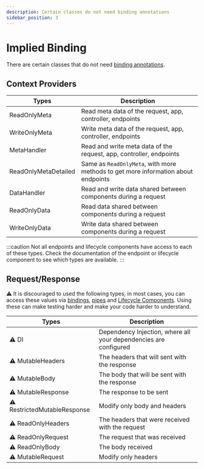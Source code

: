 ```yaml
---
description: Certain classes do not need binding annotations
sidebar_position: 3
---
```


# Implied Binding

There are certain classes that do not need [binding annotations][binding].

## Context Providers

| Types | Description |
| --- | --- |
| ReadOnlyMeta | Read meta data of the request, app, controller, endpoints |
| WriteOnlyMeta | Write meta data of the request, app, controller, endpoints |
| MetaHandler | Read and write meta data of the request, app, controller, endpoints |
| ReadOnlyMetaDetailed | Same as `ReadOnlyMeta`, with more methods to get more information about endpoints |
| DataHandler | Read and write data shared between components during a request |
| ReadOnlyData | Read data shared between components during a request |
| WriteOnlyData | Write data shared between components during a request |

:::caution
Not all endpoints and lifecycle components have access to each of these types. Check the documentation of the endpoint or lifecycle component to see which types are available.
:::

## Request/Response

 ⚠️ It is discouraged to used the following types, in most cases, you can access these values via [bindings][binding], [pipes][pipes] and [Lifecycle Components][lifecycle-components]. Using these can make testing harder and make your code harder to understand.

| Types | Description |
| --- | --- |
| ⚠️ DI | Dependency Injection, where all your dependencies are configured |
| ⚠️ MutableHeaders | The headers that will sent with the response |
| ⚠️ MutableBody | The body that will be sent with the response |
| ⚠️ MutableResponse | The response to be sent |
| ⚠️ RestrictedMutableResponse | Modify only body and headers |
| ⚠️ ReadOnlyHeaders | The headers that were received with the request |
| ⚠️ ReadOnlyRequest | The request that was received |
| ⚠️ ReadOnlyBody | The body received |
| ⚠️ MutableRequest | Modify only headers |

[binding]: ./binding.md
[pipes]: ./pipes.md
[lifecycle-components]: ../lifecycle-components/overview.md
